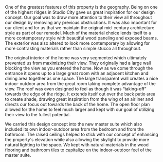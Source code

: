 One of the greatest features of this property is the geography. Being on one of the highest ridges in Studio City gave us great inspiration for our design concept. Our goal was to draw more attention to their view all throughout our design by removing any previous obstructions. It was also important for our client and for us that we maintain the original mid-century architecture style as part of our remodel. Much of the material choice lends itself to a more contemporary style with beautiful wood paneling and exposed beams. The exterior was also altered to look more contemporary by allowing for more contrasting materials rather than simple stucco all throughout.

The original interior of the home was very segmented which ultimately prevented us from maximizing their view. They originally had a large wall blocking the view as you entered the home. Now as we come through the entrance it opens up to a large great room with an adjacent kitchen and dining area together as one space. The large transparent wall creates a nice indoor-outdoor area from the great room taking complete advantage of the view. The roof was even designed to feel as though it was “taking-off” towards the edge of the ridge. It extends itself out over the back patio area to create shade, drawing great inspiration from the wing of an airliner and directs our focus out towards the back of the home. The open floor plan allowed for the home to feel much larger and kept with our goal of utilizing their view to the fullest potential.

We carried this design concept into the new master suite which also included its own indoor-outdoor area from the bedroom and from the bathroom. The raised ceilings helped to stick with our concept of enhancing the property's elevation while also allowing the skylight to provide more natural lighting to the space. We kept with natural materials in the wood flooring and bathroom tiles to capitalize on the indoor-outdoor feel of the master suite.

